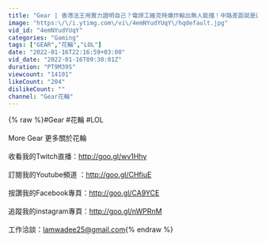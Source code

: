 ```yaml
---
title: "Gear | 香港法王用實力證明自己？電焊工維克特爆炸輸出無人能擋！中路差距就是這樣打出來的！"
image: "https:\/\/i.ytimg.com\/vi\/4emNYudYUqY\/hqdefault.jpg"
vid_id: "4emNYudYUqY"
categories: "Gaming"
tags: ["GEAR","花輪","LOL"]
date: "2022-01-16T22:16:59+03:00"
vid_date: "2022-01-16T09:30:01Z"
duration: "PT9M39S"
viewcount: "14101"
likeCount: "204"
dislikeCount: ""
channel: "Gear花輪"
---
```

{% raw %}#Gear #花輪 #LOL<br /><br />More Gear 更多關於花輪<br /><br />收看我的Twitch直播：<a rel="nofollow" target="blank" href="http://goo.gl/wv1Hhy">http://goo.gl/wv1Hhy</a><br /><br />訂閱我的Youtube頻道 ：<a rel="nofollow" target="blank" href="http://goo.gl/CHfiuE">http://goo.gl/CHfiuE</a><br /><br />按讚我的Facebook專頁：<a rel="nofollow" target="blank" href="http://goo.gl/CA9YCE">http://goo.gl/CA9YCE</a><br /><br />追蹤我的instagram專頁：<a rel="nofollow" target="blank" href="http://goo.gl/nWPRnM">http://goo.gl/nWPRnM</a><br /><br />工作洽談：lamwadee25@gmail.com{% endraw %}
